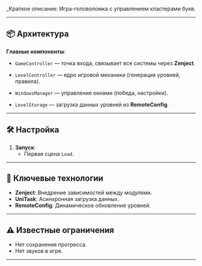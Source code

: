 _Краткое описание: Игра-головоломка с управлением кластерами букв.

---

## 📦 **Архитектура**  
**Главные компоненты**:  
- `GameController` — точка входа, связывает все системы через **Zenject**.

- `LevelController` — ядро игровой механики (генерация уровней, правила).  
- `WindowsManager` — управление окнами (победа, настройки).  
- `LevelStorage` — загрузка данных уровней из **RemoteConfig**. 

---

## 🛠 **Настройка**
1. **Запуск**:  
   - Первая сцена `Load`.  

---

## 🔑 **Ключевые технологии**  
- **Zenject**: Внедрение зависимостей между модулями.  
- **UniTask**: Асинхронная загрузка данных.  
- **RemoteConfig**: Динамическое обновление уровней.  

---

## ⚠ **Известные ограничения**  
- Нет сохранения прогресса.  
- Нет звуков в игре.  

--- 